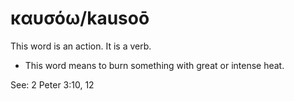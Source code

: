 # καυσόω/kausoō
This word is an action. It is a verb.

* This word means to burn something with great or intense heat. 

See: 2 Peter 3:10, 12
